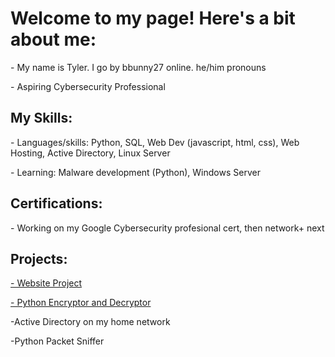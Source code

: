 <h1>Welcome to my page! Here's a bit about me:</h1>
<p>- My name is Tyler. I go by bbunny27 online. he/him pronouns</p>
<p>- Aspiring Cybersecurity Professional</p>
<h2>My Skills:</h2>
<p>- Languages/skills: Python, SQL, Web Dev (javascript, html, css), Web Hosting, Active Directory, Linux Server</p>
<p>- Learning: Malware development (Python), Windows Server</p>
<h2>Certifications:</h2>
<p>- Working on my Google Cybersecurity profesional cert, then network+ next</p>
<H2>Projects:</H2>
<p></p><a href="https://github.com/bbunny27/MyWebsite">- Website Project</a></p>
<p></p><a href="https://github.com/bbunny27/pyencryptdecrypt">- Python Encryptor and Decryptor</a></p>
<p>-Active Directory on my home network</p>
<p>-Python Packet Sniffer</p>

